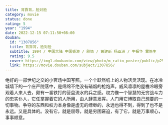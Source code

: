 ```yaml
---
title: 背靠背，脸对脸
category: movie
status: done
rating: 5
year: "1994"
date: 2022-12-15 07:11:50+08:00
douban:
  id: "1307856"
  title: 背靠背，脸对脸
  subtitle: 1994 / 中国大陆 中国香港 / 剧情 / 黄建新 杨亚洲 / 牛振华 雷恪生
  rating: 9.5
  cover: https://img1.doubanio.com/view/photo/m_ratio_poster/public/p2505048077.jpg
  link: https://movie.douban.com/subject/1307856/
---
```


绝好的一部世纪之交的小官场中国写照。一个个跃然纸上的人物活灵活现。在冰冷城墙下的一个庄严院落中，是绵绵不绝没有硝烟的枪炮声。威风凛凛的屋檐冷眼旁观着人来人去，颇有一番铁打的营盘流水的兵之感。权力像一个智慧的无穷战斗力的忠实仆人，它任掌握着它的人所用，由人肆意发挥。人门用它博取自己想要的一切事物。争夺的东西和权力本身像是虚无的缥缈的，永远也得不到，得到了也不是永远。又是具体的。没有它，就是屈辱，就是穷困窘迫，有了它，就是万事顺心，事事顺意。
